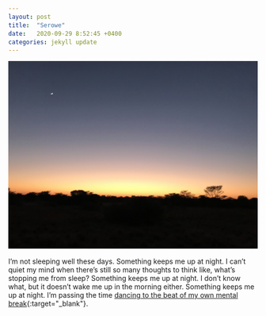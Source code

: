 ```yaml
---
layout: post
title:  "Serowe"
date:   2020-09-29 8:52:45 +0400
categories: jekyll update
---
```

![Top two thirds is gradient sky from dark purple into pinks and then orange. Top left is a crescent moon. Bottom third is black outlines of savannah flora.](https://github.com/havemaps/havemaps.github.io/blob/master/img/2020-09-29-serowe.JPG?raw=true "Sunrise in Serowe, Botswana")

I’m not sleeping well these days. Something keeps me up at night. I can’t quiet my mind when there’s still so many thoughts to think like, what’s stopping me from sleep? Something keeps me up at night. I don’t know what, but it doesn’t wake me up in the morning either. Something keeps me up at night. I’m passing the time [dancing to the beat of my own mental break](https://open.spotify.com/playlist/7KgNENnu7NgSon3y7lZuqF?si=OaZs3rYKRnmUeyVZXgOpKQ){:target="_blank"}.
